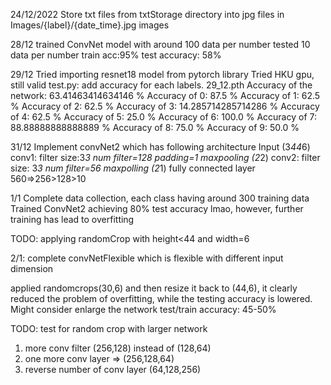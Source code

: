 24/12/2022
Store txt files from txtStorage directory into jpg files in 
Images/{label}/{date_time}.jpg images


28/12
trained ConvNet model with around 100 data per number
tested 10 data per number
train acc:95%
test accuracy: 58%

29/12 
Tried importing resnet18 model from pytorch library 
Tried HKU gpu, still valid 
test.py: add accuracy for each labels.
29_12.pth
Accuracy of the network: 63.41463414634146 %
Accuracy of 0: 87.5 %
Accuracy of 1: 62.5 %
Accuracy of 2: 62.5 %
Accuracy of 3: 14.285714285714286 %
Accuracy of 4: 62.5 %
Accuracy of 5: 25.0 %
Accuracy of 6: 100.0 %
Accuracy of 7: 88.88888888888889 %
Accuracy of 8: 75.0 %
Accuracy of 9: 50.0 %
 

31/12
Implement convNet2 which has following architecture
Input (3*44*6)
conv1: filter size:3*3 num filter=128 padding=1
maxpooling (2*2)
conv2: filter size: 3*3 num filter=56 
maxpolling (2*1)
fully connected layer 560=>256>128>10

1/1
Complete data collection, each class having around 300 training data
Trained ConvNet2 achieving 80% test accuracy lmao, however, further training has lead to overfitting


TODO: applying randomCrop with height<44 and width=6

2/1:
complete convNetFlexible which is flexible with different input dimension

applied randomcrops(30,6) and then resize it back to (44,6), it clearly reduced the problem of overfitting, while the testing accuracy is lowered. 
Might consider enlarge the network
test/train accuracy: 45-50%

TODO: test for random crop with larger network 
1. more conv filter (256,128) instead of (128,64)
2. one more conv layer => (256,128,64)
3. reverse number of conv layer (64,128,256)
